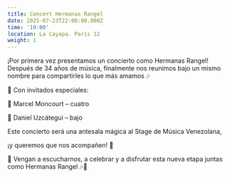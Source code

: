 ```yaml
---
title: Concert Hermanas Rangel
date: 2025-07-23T22:00:00.000Z
time: '19:00'
location: La Cayapa. París 12
weight: 1
---
```


¡Por primera vez presentamos un concierto como Hermanas Rangel! Después de 34 años de música, finalmente nos reunimos bajo un mismo nombre para compartirles lo que más amamos 🎶

🎻 Con invitados especiales:

🎼 Marcel Moncourt – cuatro

🎸 Daniel Uzcátegui – bajo

Este concierto será una antesala mágica al Stage de Música Venezolana,

¡y queremos que nos acompañen! 🌟

🎤 Vengan a escucharnos, a celebrar y a disfrutar esta nueva etapa juntas como Hermanas Rangel 🎶💃
